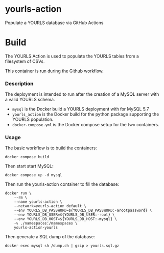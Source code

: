 # yourls-action

Populate a YOURLS database via GitHub Actions

# Build

The YOURLS Action is used to populate the YOURLS tables from a filesystem of CSVs.

This container is run during the Github workflow.

### Description

The deployment is intended to run after the creation of a MySQL server with a valid YOURLS schema.

- `mysql` is the Docker build a YOURLS deployment with for MySQL 5.7
- `yourls_action` is the Docker build for the python package supporting the YOURLS population.
- `docker-compose.yml` is the Docker compose setup for the two containers.

### Usage

The basic workflow is to build the containers:

```
docker compose build
```

Then start start MySQL:

```
docker compose up -d mysql
```

Then run the yourls-action container to fill the database:

```
docker run \
    --rm \
    --name yourls-action \
    --network=yourls-action_default \
    --env YOURLS_DB_PASSWORD=${YOURLS_DB_PASSWORD:-arootpassword} \
    --env YOURLS_DB_USER=${YOURLS_DB_USER:-root} \
    --env YOURLS_DB_HOST=${YOURLS_DB_HOST:-mysql} \
    -v ./namespaces:/namespaces \
    yourls-action-yourls
```

Then generate a SQL dump of the database:

```
docker exec mysql sh /dump.sh | gzip > yourls.sql.gz
```